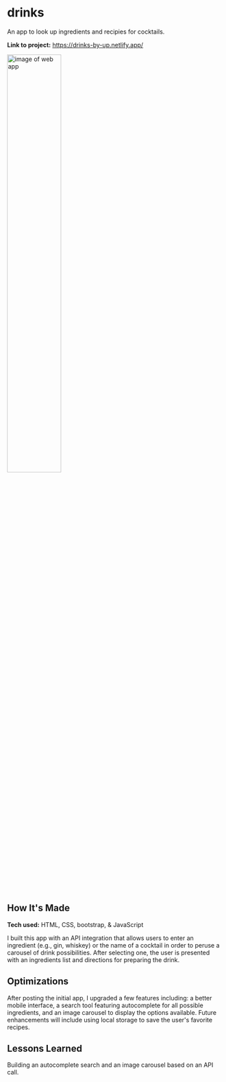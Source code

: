 # drinks

An app to look up ingredients and recipies for cocktails.

**Link to project:** https://drinks-by-up.netlify.app/

<img alt="image of web app" src="https://brianandrewoneil.github.io/drinks/img/drinks.png" width=50%>

## How It's Made

**Tech used:** HTML, CSS, bootstrap, & JavaScript

I built this app with an API integration that allows users to enter an ingredient (e.g., gin, whiskey) or the name of a cocktail in order to peruse a carousel of drink possibilities. After selecting one, the user is presented with an ingredients list and directions for preparing the drink.

## Optimizations
After posting the initial app, I upgraded a few features including: a better mobile interface, a search tool featuring autocomplete for all possible ingredients, and an image carousel to display the options available. Future enhancements will include using local storage to save the user's favorite recipes.

## Lessons Learned
Building an autocomplete search and an image carousel based on an API call.
